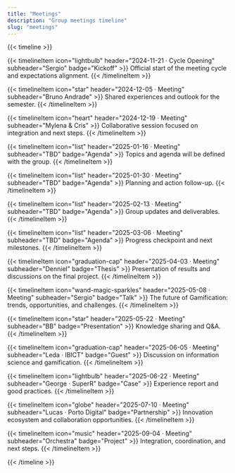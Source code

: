 ```yaml
---
title: "Meetings"
description: "Group meetings timeline"
slug: "meetings"
---
```


{{< timeline >}}

{{< timelineItem icon="lightbulb" header="2024-11-21 · Cycle Opening" subheader="Sergio" badge="Kickoff" >}}
Official start of the meeting cycle and expectations alignment.
{{< /timelineItem >}}

{{< timelineItem icon="star" header="2024-12-05 · Meeting" subheader="Bruno Andrade" >}}
Shared experiences and outlook for the semester.
{{< /timelineItem >}}

{{< timelineItem icon="heart" header="2024-12-19 · Meeting" subheader="Mylena & Cris" >}}
Collaborative session focused on integration and next steps.
{{< /timelineItem >}}

{{< timelineItem icon="list" header="2025-01-16 · Meeting" subheader="TBD" badge="Agenda" >}}
Topics and agenda will be defined with the group.
{{< /timelineItem >}}

{{< timelineItem icon="list" header="2025-01-30 · Meeting" subheader="TBD" badge="Agenda" >}}
Planning and action follow-up.
{{< /timelineItem >}}

{{< timelineItem icon="list" header="2025-02-13 · Meeting" subheader="TBD" badge="Agenda" >}}
Group updates and deliverables.
{{< /timelineItem >}}

{{< timelineItem icon="list" header="2025-03-06 · Meeting" subheader="TBD" badge="Agenda" >}}
Progress checkpoint and next milestones.
{{< /timelineItem >}}

{{< timelineItem icon="graduation-cap" header="2025-04-03 · Meeting" subheader="Denniel" badge="Thesis" >}}
Presentation of results and discussions on the final project.
{{< /timelineItem >}}

{{< timelineItem icon="wand-magic-sparkles" header="2025-05-08 · Meeting" subheader="Sergio" badge="Talk" >}}
The future of Gamification: trends, opportunities, and challenges.
{{< /timelineItem >}}

{{< timelineItem icon="star" header="2025-05-22 · Meeting" subheader="BB" badge="Presentation" >}}
Knowledge sharing and Q&A.
{{< /timelineItem >}}

{{< timelineItem icon="graduation-cap" header="2025-06-05 · Meeting" subheader="Leda · IBICT" badge="Guest" >}}
Discussion on information science and gamification.
{{< /timelineItem >}}

{{< timelineItem icon="lightbulb" header="2025-06-22 · Meeting" subheader="George · SuperR" badge="Case" >}}
Experience report and good practices.
{{< /timelineItem >}}

{{< timelineItem icon="globe" header="2025-07-10 · Meeting" subheader="Lucas · Porto Digital" badge="Partnership" >}}
Innovation ecosystem and collaboration opportunities.
{{< /timelineItem >}}

{{< timelineItem icon="music" header="2025-09-04 · Meeting" subheader="Orchestra" badge="Project" >}}
Integration, coordination, and next steps.
{{< /timelineItem >}}

{{< /timeline >}}

